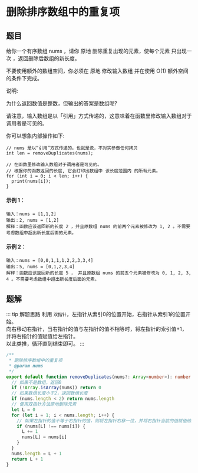 # 删除排序数组中的重复项

## 题目
给你一个有序数组 nums ，请你 原地 删除重复出现的元素，使每个元素 只出现一次 ，返回删除后数组的新长度。

不要使用额外的数组空间，你必须在 原地 修改输入数组 并在使用 O(1) 额外空间的条件下完成。

说明:

为什么返回数值是整数，但输出的答案是数组呢?

请注意，输入数组是以「引用」方式传递的，这意味着在函数里修改输入数组对于调用者是可见的。

你可以想象内部操作如下:
```
// nums 是以“引用”方式传递的。也就是说，不对实参做任何拷贝
int len = removeDuplicates(nums);

// 在函数里修改输入数组对于调用者是可见的。
// 根据你的函数返回的长度, 它会打印出数组中 该长度范围内 的所有元素。
for (int i = 0; i < len; i++) {
  print(nums[i]);
}
```

#### 示例 1：
```
输入：nums = [1,1,2]
输出：2, nums = [1,2]
解释：函数应该返回新的长度 2 ，并且原数组 nums 的前两个元素被修改为 1, 2 。不需要考虑数组中超出新长度后面的元素。
```

#### 示例 2：
```
输入：nums = [0,0,1,1,1,2,2,3,3,4]
输出：5, nums = [0,1,2,3,4]
解释：函数应该返回新的长度 5 ， 并且原数组 nums 的前五个元素被修改为 0, 1, 2, 3, 4 。不需要考虑数组中超出新长度后面的元素。
```

## 题解
::: tip 解题思路
利用 `双指针`，左指针从索引0的位置开始，右指针从索引1的位置开始。<br>
向右移动右指针，当右指针的值与左指针的值不相等时，将左指针的索引值+1，并将右指针的值赋值给左指针。<br>
以此类推，循环直到结束即可。
:::

```ts
/**
 * 删除排序数组中的重复项
 * @param nums
 */
export default function removeDuplicates(nums?: Array<number>): number {
  // 如果不是数组，返回0
  if (!Array.isArray(nums)) return 0
  // 如果数组长度小于2，返回数组长度
  if (nums.length < 2) return nums.length
  // 使用双指针方法原地删除元素
  let L = 0
  for (let i = 1; i < nums.length; i++) {
    // 如果左指针的值不等于右指针的值，则将左指针右移一位，并将右指针当前的值赋值给左指针的值
    if (nums[L] !== nums[i]) {
      L += 1
      nums[L] = nums[i]
    }
  }
  nums.length = L + 1
  return L + 1
}

```
